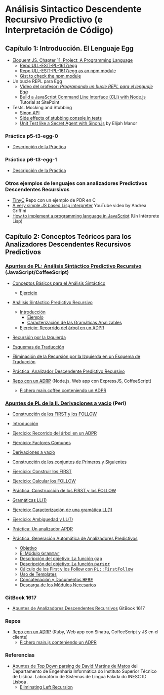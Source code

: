 # Análisis Sintactico Descendente Recursivo Predictivo (e Interpretación de Código)

## Capítulo 1: Introducción. El Lenguaje Egg

* [Eloquent JS. Chapter 11. Project: A Programming Language](http://eloquentjavascript.net/11_language.html)
  * [Repo ULL-ESIT-PL-1617/egg](https://github.com/ULL-ESIT-PL-1617/egg)
  * [Repo ULL-ESIT-PL-1617/egg as an npm module](https://www.npmjs.com/package/@crguezl/eloquentjsegg)
  * [Gist to check the npm module](https://gist.github.com/crguezl/8dfcaa01a0377dead374bc35c462c29d)
* Un bucle REPL para Egg
    *  [Vídeo del profesor: *Programando un bucle REPL para el lenguaje Egg*](https://youtu.be/5gIlt6r29lw)
    * [Build a JavaScript Command Line Interface (CLI) with Node.js](https://www.sitepoint.com/javascript-command-line-interface-cli-node-js/) Tutorial at SitePoint
* Tests. Mocking and Stubbing
    * [Sinon API](http://sinonjs.org/releases/v1.17.7/)
    * [Side effects of stubbing console in tests](https://gyandeeps.com/console-stubbing/)
    * [Unit Test like a Secret Agent with Sinon.js](http://elijahmanor.com/unit-test-like-a-secret-agent-with-sinon-js/) by Elijah Manor

### Práctica p5-t3-egg-0

* [Descripción de la Práctica](practicas/p5-t3-egg-0)

### Práctica p6-t3-egg-1

* [Descripción de la Práctica](practicas/p6-t3-egg-1)

### Otros ejemplos de lenguajes con analizadores Predictivos Descendentes Recursivos

* [TinyC](https://github.com/ULL-ESIT-PL-1718/tiny-c) Repo con un ejemplo de PDR en C
* [A very simple JS based Lisp interpreter](https://youtu.be/VqIic9tshfg) YouTube video by Andrea Griffini
* [How to implement a programming language in JavaScript](http://lisperator.net/pltut/) (Un Intérprete Lisp)


## Capítulo 2: Conceptos Teóricos para los Analizadores Descendentes Recursivos Predictivos

###  [Apuntes de PL: Análisis Sintáctico Predictivo Recursivo](http://crguezl.github.io/pl-html/node20.html) (JavaScript/CoffeeScript)

*   [Conceptos Básicos para el Análisis Sintáctico](http://crguezl.github.io/pl-html/node21.html)
    *   [Ejercicio](http://crguezl.github.io/pl-html/node21.html#SECTION04211000000000000000)  

*   [Análisis Sintáctico Predictivo Recursivo](http://crguezl.github.io/pl-html/node22.html)
    *   [Introducción](http://crguezl.github.io/pl-html/node22.html#SECTION04221000000000000000)
        *   [Ejemplo](http://crguezl.github.io/pl-html/node22.html#SECTION04221010000000000000)
        *   [Caracterización de las Gramáticas Analizables](http://crguezl.github.io/pl-html/node22.html#SECTION04221020000000000000)
    *   [Ejercicio: Recorrido del árbol en un ADPR](http://crguezl.github.io/pl-html/node22.html#SECTION04222000000000000000)  

*   [Recursión por la Izquierda](http://crguezl.github.io/pl-html/node23.html)
*   [Esquemas de Traducción](http://crguezl.github.io/pl-html/node24.html)
*   [Eliminación de la Recursión por la Izquierda en un Esquema de Traducción](http://crguezl.github.io/pl-html/node25.html)
*   [Práctica: Analizador Descendente Predictivo Recursivo](http://crguezl.github.io/pl-html/node26.html)
  * [Repo con un ADRP](https://github.com/ULL-ESIT-PL-1819/parser-pdr-example) (Node.js, Web app con ExpressJS, CoffeeScript)
    - [Fichero main.coffee conteniendo un ADPR](https://github.com/ULL-ESIT-PL-1819/parser-pdr-example/blob/master/views/main.coffee)

### [Apuntes de PL de la II. Derivaciones a vacio](http://nereida.deioc.ull.es/~pl/perlexamples/node88.html) (Perl)

* [Construcción de los FIRST y los FOLLOW](http://nereida.deioc.ull.es/~pl/perlexamples/node89.html)

*   [Introducción](http://nereida.deioc.ull.es/~pl/perlexamples/node85.html)
*   [Ejercicio: Recorrido del árbol en un ADPR](http://nereida.deioc.ull.es/~pl/perlexamples/node86.html)
*   [Ejercicio: Factores Comunes](http://nereida.deioc.ull.es/~pl/perlexamples/node87.html)
*   [Derivaciones a vacío](http://nereida.deioc.ull.es/~pl/perlexamples/node88.html)
*   [Construcción de los conjuntos de Primeros y Siguientes](http://nereida.deioc.ull.es/~pl/perlexamples/node89.html)
*   [Ejercicio: Construir los <span class="MATH">FIRST</span>](http://nereida.deioc.ull.es/~pl/perlexamples/node90.html) 
*   [Ejercicio: Calcular los <span class="MATH">FOLLOW</span>](http://nereida.deioc.ull.es/~pl/perlexamples/node91.html) 
*   [Práctica: Construcción de los FIRST y los FOLLOW](http://nereida.deioc.ull.es/~pl/perlexamples/node92.html)
*   [Gramáticas LL(1)](http://nereida.deioc.ull.es/~pl/perlexamples/node93.html)
*   [Ejercicio: Caracterización de una gramática LL(1)](http://nereida.deioc.ull.es/~pl/perlexamples/node94.html)
*   [Ejercicio: Ambiguedad y LL(1)](http://nereida.deioc.ull.es/~pl/perlexamples/node95.html)
*   [Práctica: Un analizador APDR](http://nereida.deioc.ull.es/~pl/perlexamples/node96.html)
*   [Práctica: Generación Automática de Analizadores Predictivos](http://nereida.deioc.ull.es/~pl/perlexamples/node97.html)
    *   [Objetivo](http://nereida.deioc.ull.es/~pl/perlexamples/node97.html#SECTION008613010000000000000)
    *   [El Módulo <tt>Grammar</tt>](http://nereida.deioc.ull.es/~pl/perlexamples/node97.html#SECTION008613020000000000000)
    *   [Descripción del objetivo: La función <tt>gap</tt>](http://nereida.deioc.ull.es/~pl/perlexamples/node97.html#SECTION008613030000000000000)
    *   [Descripción del objetivo: La función <tt>parser</tt>](http://nereida.deioc.ull.es/~pl/perlexamples/node97.html#SECTION008613040000000000000)
    *   [Cálculo de los First y los Follow con <tt>PL::FirstFollow</tt>](http://nereida.deioc.ull.es/~pl/perlexamples/node97.html#SECTION008613050000000000000)
    *   [Uso de Templates](http://nereida.deioc.ull.es/~pl/perlexamples/node97.html#SECTION008613060000000000000)
    *   [Concatenación y Documentos <tt>HERE</tt>](http://nereida.deioc.ull.es/~pl/perlexamples/node97.html#SECTION008613070000000000000)
    *   [Descarga de los Módulos Necesarios](http://nereida.deioc.ull.es/~pl/perlexamples/node97.html#SECTION008613080000000000000)

### GitBook 1617

* [Apuntes de Analizadores Descendentes Recursivos](https://casianorodriguezleon.gitbooks.io/ull-esit-1617/content/apuntes/parsing/recursivodescendente/) GitBook 1617

### Repos

* [Repo con un ADRP](https://github.com/crguezl/prdcalc) (Ruby, Web app con Sinatra, CoffeeScript y JS en el cliente)
  - [Fichero main.js conteniendo un ADPR](https://github.com/crguezl/prdcalc/blob/master/views/main.js)

### Referencias

* [Apuntes de Top Down parsing de David Martins de Matos](https://www.l2f.inesc-id.pt/~david/w/pt/Top-Down_Parsing) del Departamento de Engenharia Informática do Instituto Superior Técnico de Lisboa.  Laboratório de Sistemas de Língua Falada do INESC ID Lisboa .
  - [Eliminating Left Recursion](https://www.l2f.inesc-id.pt/~david/w3/pt/index.php/Top-Down_Parsing?rdfrom=https%3A%2F%2Fwww.l2f.inesc-id.pt%2F~david%2Fwiki%2Fpt%2Findex.php%3Ftitle%3DTop-Down_Parsing%26redirect%3Dno#Step_3:_Eliminating_Left_Recursion)



<!--
* Análisis Top-Down
   * RDP
   * [Project: A Programming Language](http://eloquentjavascript.net/11_language.html)   
     - [Writing a Lisp interpreter in JavaScript - Mary Rose Cook](https://youtu.be/hqnTvuvXPCc) 
     - [GITHUB REPO FOR The VIDEO](https://github.com/maryrosecook/littlelisp)
   * LL 
   * PEGs
    * GLL
* Análisis Bottom-Up
    * Earley
    * LR
        * LALR
            * [Parser and Lexer — How to Create a Compiler part 1/6 — Converting text into an Abstract Syntax Tree](https://youtu.be/eF9qWbuQLuw) YouTube Video. Bison. C++
        * GLR
-->

